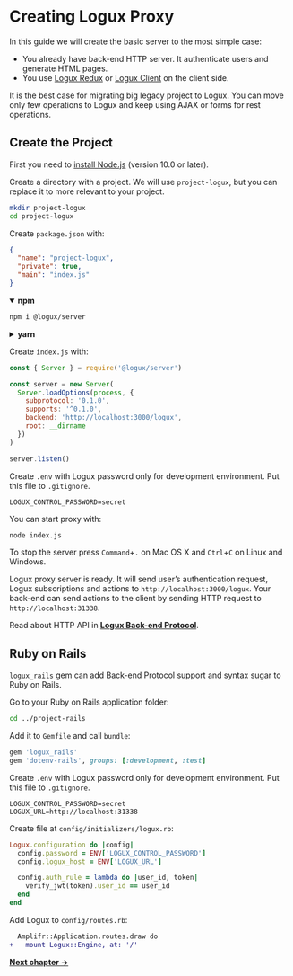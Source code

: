 # Creating Logux Proxy

In this guide we will create the basic server to the most simple case:

* You already have back-end HTTP server. It authenticate users
  and generate HTML pages.
* You use [Logux Redux] or [Logux Client] on the client side.

It is the best case for migrating big legacy project to Logux.
You can move only few operations to Logux and keep using AJAX or forms
for rest operations.

[Logux Client]: ./5-creating-client.md
[Logux Redux]: ./3-creating-redux.md


## Create the Project

First you need to [install Node.js] (version 10.0 or later).

Create a directory with a project. We will use `project-logux`, but you can
replace it to more relevant to your project.

```sh
mkdir project-logux
cd project-logux
```

Create `package.json` with:

```json
{
  "name": "project-logux",
  "private": true,
  "main": "index.js"
}
```

<details open><summary><b>npm</b></summary>

```sh
npm i @logux/server
```

</details>
<details><summary><b>yarn</b></summary>

```sh
yarn add @logux/server
```

</details>

Create `index.js` with:

```js
const { Server } = require('@logux/server')

const server = new Server(
  Server.loadOptions(process, {
    subprotocol: '0.1.0',
    supports: '^0.1.0',
    backend: 'http://localhost:3000/logux',
    root: __dirname
  })
)

server.listen()
```

Create `.env` with Logux password only for development environment.
Put this file to `.gitignore`.

```
LOGUX_CONTROL_PASSWORD=secret
```

You can start proxy with:

```sh
node index.js
```

To stop the server press `Command`+`.` on Mac OS X and `Ctrl`+`C` on Linux
and Windows.

Logux proxy server is ready. It will send user’s authentication request,
Logux subscriptions and actions to `http://localhost:3000/logux`.
Your back-end can send actions to the client by sending HTTP request
to `http://localhost:31338`.

Read about HTTP API in **[Logux Back-end Protocol]**.

[Logux Back-end Protocol]: ../backend-protocol/spec.md
[install Node.js]: https://nodejs.org/en/download/package-manager/


## Ruby on Rails

[`logux_rails`] gem can add Back-end Protocol support and syntax sugar
to Ruby on Rails.

Go to your Ruby on Rails application folder:

```sh
cd ../project-rails
```

Add it to `Gemfile` and call `bundle`:

```ruby
gem 'logux_rails'
gem 'dotenv-rails', groups: [:development, :test]
```

Create `.env` with Logux password only for development environment.
Put this file to `.gitignore`.

```
LOGUX_CONTROL_PASSWORD=secret
LOGUX_URL=http://localhost:31338
```

Create file at `config/initializers/logux.rb`:

```ruby
Logux.configuration do |config|
  config.password = ENV['LOGUX_CONTROL_PASSWORD']
  config.logux_host = ENV['LOGUX_URL']

  config.auth_rule = lambda do |user_id, token|
    verify_jwt(token).user_id == user_id
  end
end
```

Add Logux to `config/routes.rb`:

```diff
  Amplifr::Application.routes.draw do
+   mount Logux::Engine, at: '/'
```

[`logux_rails`]: https://github.com/logux/logux_rails

**[Next chapter →](./4-replacing-redux.md)**
